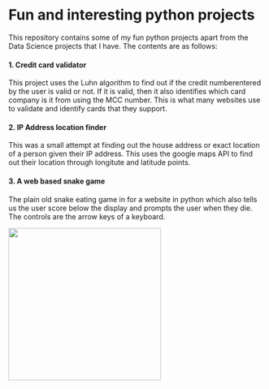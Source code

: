# Fun and interesting python projects
This repository contains some of my fun python projects apart from the Data Science projects that I have. The contents are as follows:

#### 1. Credit card validator
This project uses the Luhn algorithm to find out if the credit numberentered by the user is valid or not. If it is valid, then it also identifies which card company is it from using the MCC number. This is what many websites use to validate and identify cards that they support.


#### 2. IP Address location finder
This was a small attempt at finding out the house address or exact location of a person given their IP address. This uses the google maps API to find out their location through longitute and latitude points.


#### 3. A web based snake game
The plain old snake eating game in for a website in python which also tells us the user score below the display and prompts the user when they die. The controls are the arrow keys of a keyboard. 


<img src="https://snag.gy/UNV3Ov.jpg" width="300" height="300" />


